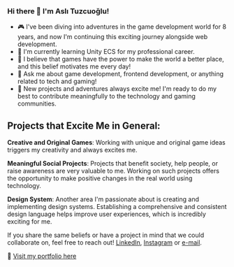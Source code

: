 ### Hi there 👋  I'm Aslı Tuzcuoğlu! 

- 🎮 I've been diving into adventures in the game development world for 8 years, and now I'm continuing this exciting journey alongside web development. 
- 🌱 I'm currently learning Unity ECS for my professional career.
- 🌟 I believe that games have the power to make the world a better place, and this belief motivates me every day!
- 💬 Ask me about game development, frontend development, or anything related to tech and gaming!
- 🚀 New projects and adventures always excite me! I'm ready to do my best to contribute meaningfully to the technology and gaming communities.

## Projects that Excite Me in General:
**Creative and Original Games**: Working with unique and original game ideas triggers my creativity and always excites me.

**Meaningful Social Projects**: Projects that benefit society, help people, or raise awareness are very valuable to me. Working on such projects offers the opportunity to make positive changes in the real world using technology.

**Design System**: Another area I'm passionate about is creating and implementing design systems. Establishing a comprehensive and consistent design language helps improve user experiences, which is incredibly exciting for me.

If you share the same beliefs or have a project in mind that we could collaborate on, feel free to reach out! 
 [LinkedIn](https://www.linkedin.com/in/asli-tuzcuoglu/), [Instagram](https://www.instagram.com/portatifevren/?hl=en) or [e-mail](asli.tuzcuoglu92@gmail.com).

🔗 [Visit my portfolio here](https://www.youtube.com/watch?v=uiz9Lsk8rGg&list=PL9azWjUPjL3XktSDFctwvTWqBjxDRC0ib&index=1)

